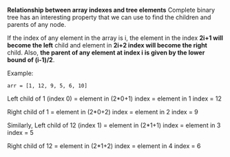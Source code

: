 


**Relationship between array indexes and tree elements**
Complete binary tree has an interesting property that we can use to find the children and parents of any node.

If the index of any element in the array is i, the element in the index **2i+1 will become the left** child and element in **2i+2 index will become the right** child. Also, **the parent of any element at index i is given by the lower bound of (i-1)/2**.


Example:

`arr = [1, 12, 9, 5, 6, 10]`

Left child of 1 (index 0)
= element in (2*0+1) index 
= element in 1 index 
= 12


Right child of 1
= element in (2*0+2) index
= element in 2 index 
= 9

Similarly,
Left child of 12 (index 1)
= element in (2*1+1) index
= element in 3 index
= 5

Right child of 12
= element in (2*1+2) index
= element in 4 index
= 6